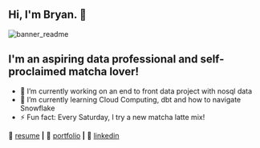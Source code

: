 ## Hi, I'm Bryan. 👋

![banner_readme](https://github.com/user-attachments/assets/72360f6f-fde4-44e1-89c6-ffde6499ac52)


##   I'm an aspiring data professional and self-proclaimed matcha lover!

- 🔭 I’m currently working on an end to front data project with nosql data
- 🌱 I’m currently learning Cloud Computing, dbt and how to navigate Snowflake
- ⚡ Fun fact: Every Saturday, I try a new matcha latte mix!

📃 [resume][resume] **|** 
🏡 [portfolio][portfolio] **|** 
👔 [linkedin][linkedin]

[resume]: https://github.com/bzamoram/bzamoram/blob/main/Bryans_Resume_Master.pdf
[portfolio]: https://bzamoram.github.io
[linkedin]: https://www.linkedin.com/in/bzamoram/
